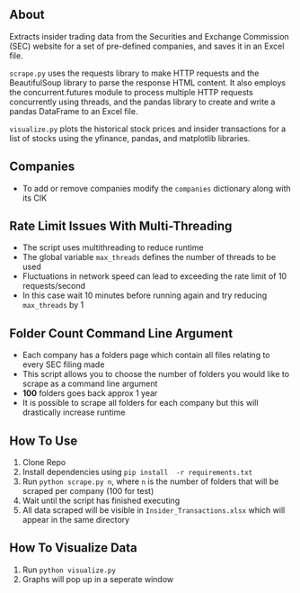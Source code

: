 ## About
Extracts insider trading data from the Securities and Exchange Commission (SEC) website for a set of pre-defined companies, and saves it in an Excel file.

`scrape.py` uses the requests library to make HTTP requests and the BeautifulSoup library to parse the response HTML content. It also employs the concurrent.futures module to process multiple HTTP requests concurrently using threads, and the pandas library to create and write a pandas DataFrame to an Excel file.

`visualize.py` plots the historical stock prices and insider transactions for a list of stocks using the yfinance, pandas, and matplotlib libraries. 

## Companies
- To add or remove companies modify the `companies` dictionary along with its CIK


## Rate Limit Issues With Multi-Threading 
- The script uses multithreading to reduce runtime
- The global variable `max_threads` defines the number of threads to be used
- Fluctuations in network speed can lead to exceeding the rate limit of 10 requests/second
- In this case wait 10 minutes before running again and try reducing `max_threads` by 1

## Folder Count Command Line Argument
- Each company has a folders page which contain all files relating to every SEC filing made
- This script allows you to choose the number of folders you would like to scrape as a command line argument
- **100** folders goes back approx 1 year
- It is possible to scrape all folders for each company but this will drastically increase runtime 

## How To Use 
1. Clone Repo
2. Install dependencies using `pip install  -r requirements.txt`
3. Run `python scrape.py n`, where `n` is the number of folders that will be scraped per company (100 for test)
4. Wait until the script has finished executing
5. All data scraped will be visible in `Insider_Transactions.xlsx` which will appear in the same directory

## How To Visualize Data
1. Run `python visualize.py` 
2. Graphs will pop up in a seperate window

